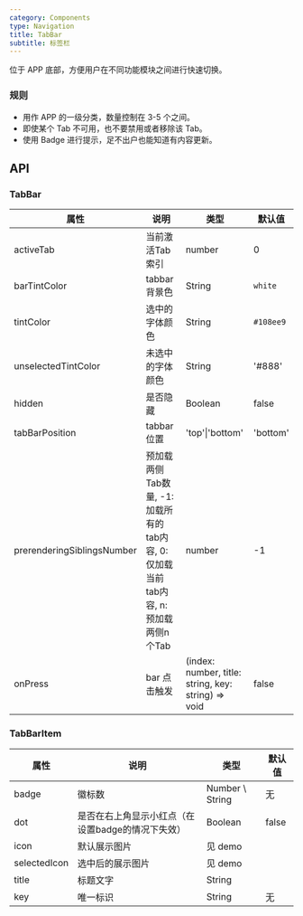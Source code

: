 ```yaml
---
category: Components
type: Navigation
title: TabBar
subtitle: 标签栏
---
```


位于 APP 底部，方便用户在不同功能模块之间进行快速切换。

### 规则
- 用作 APP 的一级分类，数量控制在 3-5 个之间。
- 即使某个 Tab 不可用，也不要禁用或者移除该 Tab。
- 使用 Badge 进行提示，足不出户也能知道有内容更新。

## API

### TabBar

属性 | 说明 | 类型 | 默认值
----|-----|------|------
| activeTab | 当前激活Tab索引 | number | 0 |
| barTintColor        | tabbar 背景色                     | String   | `white`            |
| tintColor         | 选中的字体颜色                               | String | `#108ee9`         |
| unselectedTintColor       | 未选中的字体颜色  | String | '#888'           |
| hidden      | 是否隐藏  | Boolean | false           |
| tabBarPosition | tabbar 位置 | 'top'\|'bottom' | 'bottom' |
| prerenderingSiblingsNumber| 预加载两侧Tab数量, -1: 加载所有的tab内容, 0: 仅加载当前tab内容, n: 预加载两侧n个Tab | number |   -1   |
| onPress  | bar 点击触发 | (index: number, title: string, key: string) => void | false    |

### TabBarItem

属性 | 说明 | 类型 | 默认值
----|-----|------|------
| badge  | 徽标数  | Number \ String           | 无     |
| dot | 是否在右上角显示小红点（在设置badge的情况下失效）  | Boolean            |  false  |
| icon  | 默认展示图片 | 见 demo |   <span> </span>   |
| selectedIcon  |  选中后的展示图片 | 见 demo |   <span> </span>   |
| title  |  标题文字 | String |   <span> </span>   |
| key  |  唯一标识 | String |   无   |
